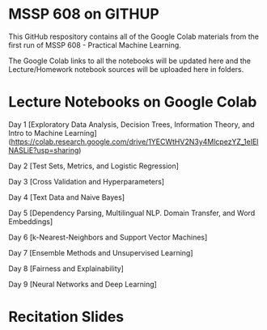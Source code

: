 # MSSP 608 on GITHUP
This GitHub respository contains all of the Google Colab materials from the first run of MSSP 608 - Practical Machine Learning. 

The Google Colab links to all the notebooks will be updated here and the Lecture/Homework notebook sources will be uploaded here in folders.

# Lecture Notebooks on Google Colab

Day 1 [Exploratory Data Analysis, Decision Trees, Information Theory, and Intro to Machine Learning] (https://colab.research.google.com/drive/1YECWtHV2N3y4MlcpezYZ_1eIElNASLiE?usp=sharing)

Day 2 [Test Sets, Metrics, and Logistic Regression]

Day 3 [Cross Validation and Hyperparameters]

Day 4 [Text Data and Naive Bayes]

Day 5 [Dependency Parsing, Multilingual NLP. Domain Transfer, and Word Embeddings]

Day 6 [k-Nearest-Neighbors and Support Vector Machines]

Day 7 [Ensemble Methods and Unsupervised Learning]

Day 8 [Fairness and Explainability]

Day 9 [Neural Networks and Deep Learning]

# Recitation Slides
